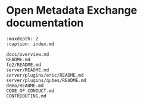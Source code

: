 # Open Metadata Exchange documentation
```{toctree}
:maxdepth: 2
:caption: index.md

docs/overview.md
README.md
fe2/README.md
server/README.md
server/plugins/eric/README.md
server/plugins/qubes/README.md
demo/README.md
CODE_OF_CONDUCT.md
CONTRIBUTING.md
```
